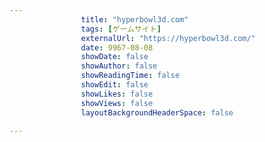 ---
                title: "hyperbowl3d.com"
                tags: [ゲームサイト]
                externalUrl: "https://hyperbowl3d.com/"
                date: 9967-08-08
                showDate: false
                showAuthor: false
                showReadingTime: false
                showEdit: false
                showLikes: false
                showViews: false
                layoutBackgroundHeaderSpace: false
                ---

